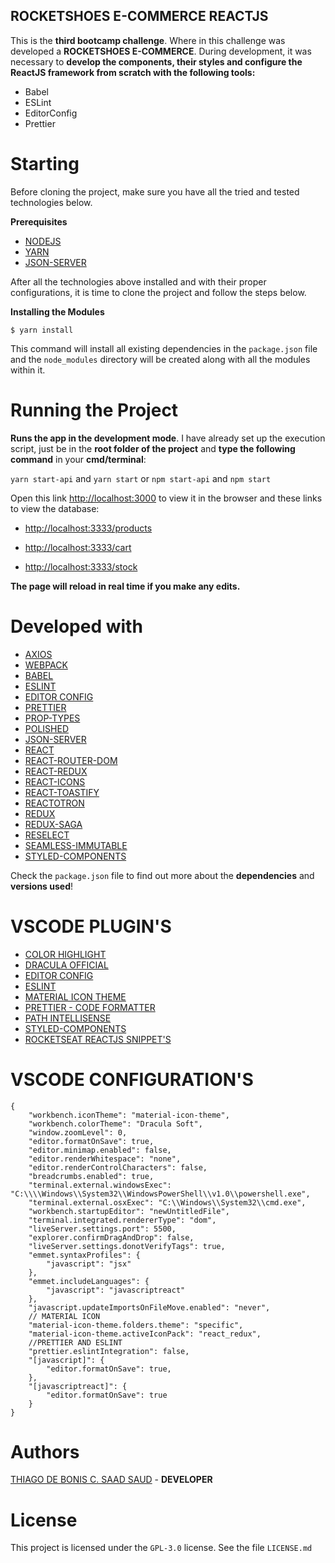 ## ROCKETSHOES E-COMMERCE REACTJS

This is the **third bootcamp challenge**. Where in this challenge was developed a **ROCKETSHOES E-COMMERCE**. During development, it was necessary to **develop the components, their styles and configure the ReactJS framework from scratch with the following tools:**

- Babel
- ESLint
- EditorConfig
- Prettier

# Starting

Before cloning the project, make sure you have all the tried and tested technologies below.

**Prerequisites**

- [NODEJS](https://nodejs.org/en/)
- [YARN](https://yarnpkg.com/pt-BR/)
- [JSON-SERVER](https://github.com/typicode/json-server)

After all the technologies above installed and with their proper configurations, it is time to clone the project and follow the steps below.

**Installing the Modules**

```
$ yarn install
```

This command will install all existing dependencies in the `package.json` file and the `node_modules` directory will be created along with all the modules within it.

# Running the Project

**Runs the app in the development mode**. I have already set up the execution script, just be in the **root folder of the project** and **type the following command** in your **cmd/terminal**:

`yarn start-api` and `yarn start`
or
`npm start-api` and `npm start`

Open this link [http://localhost:3000](http://localhost:3000) to view it in the browser
and these links to view the database:

- [http://localhost:3333/products](http://localhost:3333/products)

- [http://localhost:3333/cart](http://localhost:3333/cart)

- [http://localhost:3333/stock](http://localhost:3333/stock)

**The page will reload in real time if you make any edits.**

# Developed with

- [AXIOS](https://github.com/axios/axios)
- [WEBPACK](https://webpack.js.org/)
- [BABEL](https://babeljs.io/)
- [ESLINT](https://eslint.org/)
- [EDITOR CONFIG](https://editorconfig.org/)
- [PRETTIER](https://prettier.io/)
- [PROP-TYPES](https://www.npmjs.com/package/prop-types)
- [POLISHED](https://github.com/styled-components/polished)
- [JSON-SERVER](https://github.com/typicode/json-server)
- [REACT](https://reactjs.org/)
- [REACT-ROUTER-DOM](https://www.npmjs.com/package/react-router-dom)
- [REACT-REDUX](https://react-redux.js.org/)
- [REACT-ICONS](https://react-icons.netlify.com/#/)
- [REACT-TOASTIFY](https://github.com/fkhadra/react-toastify/releases)
- [REACTOTRON](https://github.com/infinitered/reactotron)
- [REDUX](https://redux.js.org/basics/usage-with-react)
- [REDUX-SAGA](https://redux-saga.js.org/)
- [RESELECT](https://github.com/reduxjs/reselect)
- [SEAMLESS-IMMUTABLE](https://github.com/rtfeldman/seamless-immutable)
- [STYLED-COMPONENTS](https://www.styled-components.com/docs)

Check the `package.json` file to find out more about the **dependencies** and **versions used**!

# VSCODE PLUGIN'S

- [COLOR HIGHLIGHT](https://marketplace.visualstudio.com/items?itemName=naumovs.color-highlight)
- [DRACULA OFFICIAL](https://marketplace.visualstudio.com/items?itemName=dracula-theme.theme-dracula)
- [EDITOR CONFIG](https://marketplace.visualstudio.com/items?itemName=EditorConfig.EditorConfig)
- [ESLINT](https://marketplace.visualstudio.com/items?itemName=dbaeumer.vscode-eslint)
- [MATERIAL ICON THEME](https://marketplace.visualstudio.com/items?itemName=PKief.material-icon-theme)
- [PRETTIER - CODE FORMATTER](https://marketplace.visualstudio.com/items?itemName=esbenp.prettier-vscode)
- [PATH INTELLISENSE](https://marketplace.visualstudio.com/items?itemName=christian-kohler.path-intellisense)
- [STYLED-COMPONENTS](https://marketplace.visualstudio.com/items?itemName=jpoissonnier.vscode-styled-components)
- [ROCKETSEAT REACTJS SNIPPET'S](https://marketplace.visualstudio.com/items?itemName=rocketseat.RocketseatReactJS)

# VSCODE CONFIGURATION'S

```
{
    "workbench.iconTheme": "material-icon-theme",
    "workbench.colorTheme": "Dracula Soft",
    "window.zoomLevel": 0,
    "editor.formatOnSave": true,
    "editor.minimap.enabled": false,
    "editor.renderWhitespace": "none",
    "editor.renderControlCharacters": false,
    "breadcrumbs.enabled": true,
    "terminal.external.windowsExec": "C:\\\\Windows\\System32\\WindowsPowerShell\\v1.0\\powershell.exe",
    "terminal.external.osxExec": "C:\\Windows\\System32\\cmd.exe",
    "workbench.startupEditor": "newUntitledFile",
    "terminal.integrated.rendererType": "dom",
    "liveServer.settings.port": 5500,
    "explorer.confirmDragAndDrop": false,
    "liveServer.settings.donotVerifyTags": true,
    "emmet.syntaxProfiles": {
        "javascript": "jsx"
    },
    "emmet.includeLanguages": {
        "javascript": "javascriptreact"
    },
    "javascript.updateImportsOnFileMove.enabled": "never",
    // MATERIAL ICON
    "material-icon-theme.folders.theme": "specific",
    "material-icon-theme.activeIconPack": "react_redux",
    //PRETTIER AND ESLINT
    "prettier.eslintIntegration": false,
    "[javascript]": {
        "editor.formatOnSave": true,
    },
    "[javascriptreact]": {
        "editor.formatOnSave": true
    }
}
```

# Authors

[THIAGO DE BONIS C. SAAD SAUD](https://www.linkedin.com/in/thiagodebonisoficial/) - **DEVELOPER**

# License

This project is licensed under the `GPL-3.0` license. See the file `LICENSE.md`
